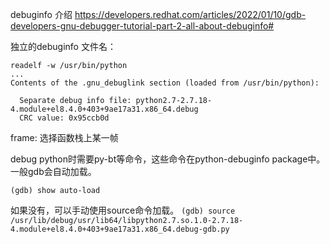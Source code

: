 debuginfo 介绍
https://developers.redhat.com/articles/2022/01/10/gdb-developers-gnu-debugger-tutorial-part-2-all-about-debuginfo#

独立的debuginfo 文件名：
```
readelf -w /usr/bin/python
...
Contents of the .gnu_debuglink section (loaded from /usr/bin/python):

  Separate debug info file: python2.7-2.7.18-4.module+el8.4.0+403+9ae17a31.x86_64.debug
  CRC value: 0x95ccb0d
```

frame: 选择函数栈上某一帧

debug python时需要py-bt等命令，这些命令在python-debuginfo package中。一般gdb会自动加载。
```
(gdb) show auto-load
```

如果没有，可以手动使用source命令加载。
`(gdb) source /usr/lib/debug/usr/lib64/libpython2.7.so.1.0-2.7.18-4.module+el8.4.0+403+9ae17a31.x86_64.debug-gdb.py`

